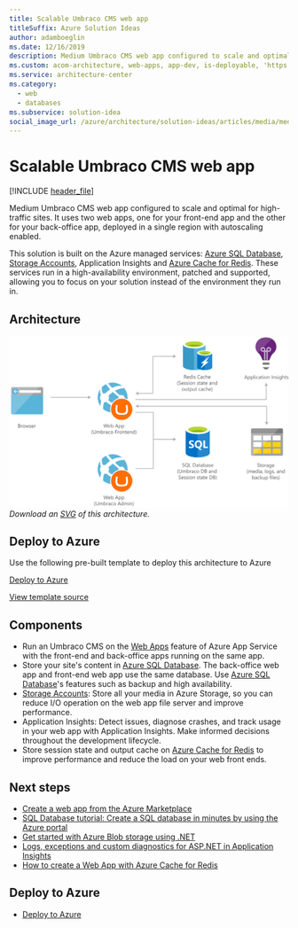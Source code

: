 ```yaml
---
title: Scalable Umbraco CMS web app
titleSuffix: Azure Solution Ideas
author: adamboeglin
ms.date: 12/16/2019
description: Medium Umbraco CMS web app configured to scale and optimal for high-traffic sites. It uses two web apps, one for your front-end app and the other for your back-office app, deployed in a single region with autoscaling enabled.
ms.custom: acom-architecture, web-apps, app-dev, is-deployable, 'https://azure.microsoft.com/solutions/architecture/medium-umbraco-web-app/'
ms.service: architecture-center
ms.category:
  - web
  - databases
ms.subservice: solution-idea
social_image_url: /azure/architecture/solution-ideas/articles/media/medium-umbraco-web-app.png
---
```


# Scalable Umbraco CMS web app

[!INCLUDE [header_file](../../../includes/sol-idea-header.md)]

Medium Umbraco CMS web app configured to scale and optimal for high-traffic sites. It uses two web apps, one for your front-end app and the other for your back-office app, deployed in a single region with autoscaling enabled.

This solution is built on the Azure managed services: [Azure SQL Database](https://azure.microsoft.com/services/sql-database), [Storage Accounts](https://azure.microsoft.com/services/storage), Application Insights and [Azure Cache for Redis](https://azure.microsoft.com/services/cache). These services run in a high-availability environment, patched and supported, allowing you to focus on your solution instead of the environment they run in.

## Architecture

![Architecture Diagram](../media/medium-umbraco-web-app.png)
*Download an [SVG](../media/medium-umbraco-web-app.svg) of this architecture.*

## Deploy to Azure

Use the following pre-built template to deploy this architecture to Azure

[Deploy to Azure](https://portal.azure.com/#create/Microsoft.Template/uri/https%3A%2F%2Fraw.githubusercontent.com%2FAzure%2Fazure-quickstart-templates%2Fmaster%2Fumbraco-cms-webapp-redis-cache%2Fazuredeploy.json)

[View template source](https://azure.microsoft.com/resources/templates/umbraco-cms-webapp-redis-cache)

## Components

* Run an Umbraco CMS on the [Web Apps](https://azure.microsoft.com/services/app-service/web) feature of Azure App Service with the front-end and back-office apps running on the same app.
* Store your site's content in [Azure SQL Database](https://azure.microsoft.com/services/sql-database). The back-office web app and front-end web app use the same database. Use [Azure SQL Database](https://azure.microsoft.com/services/sql-database)'s features such as backup and high availability.
* [Storage Accounts](https://azure.microsoft.com/services/storage): Store all your media in Azure Storage, so you can reduce I/O operation on the web app file server and improve performance.
* Application Insights: Detect issues, diagnose crashes, and track usage in your web app with Application Insights. Make informed decisions throughout the development lifecycle.
* Store session state and output cache on [Azure Cache for Redis](https://azure.microsoft.com/services/cache) to improve performance and reduce the load on your web front ends.

## Next steps

* [Create a web app from the Azure Marketplace](https://docs.microsoft.com/api/Redirect/documentation/articles/app-service-web-create-web-app-from-marketplace)
* [SQL Database tutorial: Create a SQL database in minutes by using the Azure portal](https://docs.microsoft.com/api/Redirect/documentation/articles/sql-database-get-started)
* [Get started with Azure Blob storage using .NET](https://docs.microsoft.com/api/Redirect/documentation/articles/storage-dotnet-how-to-use-blobs)
* [Logs, exceptions and custom diagnostics for ASP.NET in Application Insights](https://docs.microsoft.com/api/Redirect/documentation/articles/app-insights-search-diagnostic-logs)
* [How to create a Web App with Azure Cache for Redis](https://docs.microsoft.com/api/Redirect/documentation/articles/cache-web-app-howto)

<!-- markdownlint-disable MD024 -->

## Deploy to Azure

* [Deploy to Azure](https://portal.azure.com/#create/Microsoft.Template/uri/https%3A%2F%2Fraw.githubusercontent.com%2FAzure%2Fazure-quickstart-templates%2Fmaster%2Fumbraco-cms-webapp-redis-cache%2Fazuredeploy.json)
